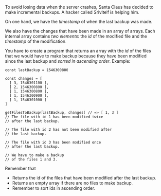 To avoid losing data when the server crashes, Santa Claus has decided to make incremental backups. A hacker called S4vitelf is helping him.

On one hand, we have the *timestamp* of when the last backup was made.

We also have the changes that have been made in an array of arrays. Each internal array contains *two elements*: the *id* of the modified file and the *timestamp* of the modification.

You have to create a program that returns an array with the *id* of the files that we would have to make backup because they have been modified since the last backup and *sorted in ascending order*. Example:

```
const lastBackup = 1546300800

const changes = [
  [ 3, 1546301100 ],
  [ 2, 1546300800 ],
  [ 1, 1546300800 ],
  [ 1, 1546300900 ],
  [ 1, 1546301000 ]
]

getFilesToBackup(lastBackup, changes) // => [ 1, 3 ]
// The file with id 1 has been modified twice
// after the last backup.

// The file with id 2 has not been modified after
// the last backup.

// The file with id 3 has been modified once
// after the last backup.

// We have to make a backup
// of the files 1 and 3.
```

Remember that

- Returns the id of the files that have been modified after the last backup.
- Returns an empty array if there are no files to make backup.
- Remember to sort ids in ascending order.